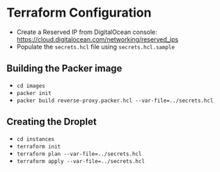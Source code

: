 # Terraform Configuration

- Create a Reserved IP from DigitalOcean console: https://cloud.digitalocean.com/networking/reserved_ips
- Populate the `secrets.hcl` file using `secrets.hcl.sample`

## Building the Packer image

- `cd images`
- `packer init`
- `packer build reverse-proxy.packer.hcl --var-file=../secrets.hcl`

## Creating the Droplet

- `cd instances`
- `terraform init`
- `terraform plan --var-file=../secrets.hcl`
- `terraform apply --var-file=../secrets.hcl`
